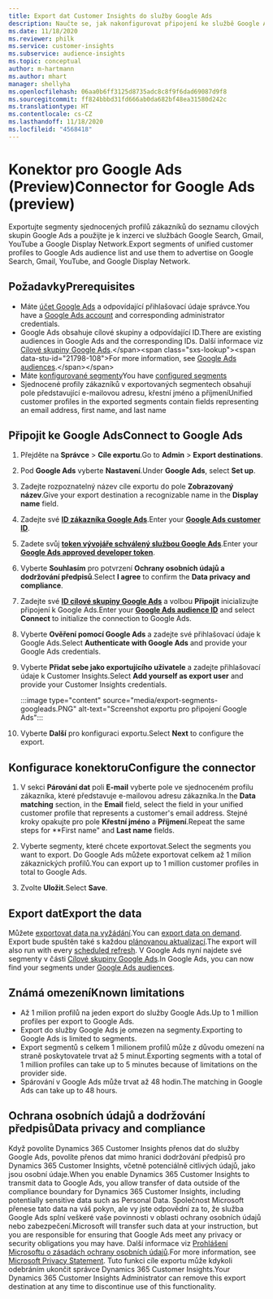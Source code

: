```yaml
---
title: Export dat Customer Insights do služby Google Ads
description: Naučte se, jak nakonfigurovat připojení ke službě Google Ads.
ms.date: 11/18/2020
ms.reviewer: philk
ms.service: customer-insights
ms.subservice: audience-insights
ms.topic: conceptual
author: m-hartmann
ms.author: mhart
manager: shellyha
ms.openlocfilehash: 06aa0b6ff3125d8735adc8c8f9f6dad69087d9f8
ms.sourcegitcommit: ff824bbbd31fd666ab0da682bf48ea31580d242c
ms.translationtype: HT
ms.contentlocale: cs-CZ
ms.lasthandoff: 11/18/2020
ms.locfileid: "4568418"
---
```

# <a name="connector-for-google-ads-preview"></a><span data-ttu-id="21798-103">Konektor pro Google Ads (Preview)</span><span class="sxs-lookup"><span data-stu-id="21798-103">Connector for Google Ads (preview)</span></span>

<span data-ttu-id="21798-104">Exportujte segmenty sjednocených profilů zákazníků do seznamu cílových skupin Google Ads a použijte je k inzerci ve službách Google Search, Gmail, YouTube a Google Display Network.</span><span class="sxs-lookup"><span data-stu-id="21798-104">Export segments of unified customer profiles to Google Ads audience list and use them to advertise on Google Search, Gmail, YouTube, and Google Display Network.</span></span> 

## <a name="prerequisites"></a><span data-ttu-id="21798-105">Požadavky</span><span class="sxs-lookup"><span data-stu-id="21798-105">Prerequisites</span></span>

-   <span data-ttu-id="21798-106">Máte [účet Google Ads](https://ads.google.com/) a odpovídající přihlašovací údaje správce.</span><span class="sxs-lookup"><span data-stu-id="21798-106">You have a [Google Ads account](https://ads.google.com/) and corresponding administrator credentials.</span></span>
-   <span data-ttu-id="21798-107">Google Ads obsahuje cílové skupiny a odpovídající ID.</span><span class="sxs-lookup"><span data-stu-id="21798-107">There are existing audiences in Google Ads and the corresponding IDs.</span></span> <span data-ttu-id="21798-108">Další informace viz [Cílové skupiny Google Ads](https://support.google.com/google-ads/answer/7558048?hl=en#:~:text=Audience%20lists%20is%20a%20section,Display%20Network%20through%20remarketing%20campaigns.).</span><span class="sxs-lookup"><span data-stu-id="21798-108">For more information, see [Google Ads audiences](https://support.google.com/google-ads/answer/7558048?hl=en#:~:text=Audience%20lists%20is%20a%20section,Display%20Network%20through%20remarketing%20campaigns.).</span></span>
-   <span data-ttu-id="21798-109">Máte [konfigurované segmenty](segments.md)</span><span class="sxs-lookup"><span data-stu-id="21798-109">You have [configured segments](segments.md)</span></span>
-   <span data-ttu-id="21798-110">Sjednocené profily zákazníků v exportovaných segmentech obsahují pole představující e-mailovou adresu, křestní jméno a příjmení</span><span class="sxs-lookup"><span data-stu-id="21798-110">Unified customer profiles in the exported segments contain fields representing an email address, first name, and last name</span></span>

## <a name="connect-to-google-ads"></a><span data-ttu-id="21798-111">Připojit ke Google Ads</span><span class="sxs-lookup"><span data-stu-id="21798-111">Connect to Google Ads</span></span>

1. <span data-ttu-id="21798-112">Přejděte na **Správce** > **Cíle exportu**.</span><span class="sxs-lookup"><span data-stu-id="21798-112">Go to **Admin** > **Export destinations**.</span></span>

1. <span data-ttu-id="21798-113">Pod **Google Ads** vyberte **Nastavení**.</span><span class="sxs-lookup"><span data-stu-id="21798-113">Under **Google Ads**, select **Set up**.</span></span>

1. <span data-ttu-id="21798-114">Zadejte rozpoznatelný název cíle exportu do pole **Zobrazovaný název**.</span><span class="sxs-lookup"><span data-stu-id="21798-114">Give your export destination a recognizable name in the **Display name** field.</span></span>

1. <span data-ttu-id="21798-115">Zadejte své **[ID zákazníka Google Ads](https://support.google.com/google-ads/answer/1704344)**.</span><span class="sxs-lookup"><span data-stu-id="21798-115">Enter your **[Google Ads customer ID](https://support.google.com/google-ads/answer/1704344)**.</span></span>

1. <span data-ttu-id="21798-116">Zadete svůj **[token vývojáře schválený službou Google Ads](https://developers.google.com/google-ads/api/docs/first-call/dev-token)**.</span><span class="sxs-lookup"><span data-stu-id="21798-116">Enter your **[Google Ads approved developer token](https://developers.google.com/google-ads/api/docs/first-call/dev-token)**.</span></span>

1. <span data-ttu-id="21798-117">Vyberte **Souhlasím** pro potvrzení **Ochrany osobních údajů a dodržování předpisů**.</span><span class="sxs-lookup"><span data-stu-id="21798-117">Select **I agree** to confirm the **Data privacy and compliance**.</span></span>

1. <span data-ttu-id="21798-118">Zadejte své **[ID cílové skupiny Google Ads](https://support.google.com/google-ads/answer/7558048?hl=en#:~:text=Audience%20lists%20is%20a%20section,Display%20Network%20through%20remarketing%20campaigns.)** a volbou **Připojit** inicializujte připojení k Google Ads.</span><span class="sxs-lookup"><span data-stu-id="21798-118">Enter your **[Google Ads audience ID](https://support.google.com/google-ads/answer/7558048?hl=en#:~:text=Audience%20lists%20is%20a%20section,Display%20Network%20through%20remarketing%20campaigns.)** and select **Connect** to initialize the connection to Google Ads.</span></span>

1. <span data-ttu-id="21798-119">Vyberte **Ověření pomocí Google Ads** a zadejte své přihlašovací údaje k Google Ads.</span><span class="sxs-lookup"><span data-stu-id="21798-119">Select **Authenticate with Google Ads** and provide your Google Ads credentials.</span></span>

1. <span data-ttu-id="21798-120">Vyberte **Přidat sebe jako exportujícího uživatele** a zadejte přihlašovací údaje k Customer Insights.</span><span class="sxs-lookup"><span data-stu-id="21798-120">Select **Add yourself as export user** and provide your Customer Insights credentials.</span></span>

   :::image type="content" source="media/export-segments-googleads.PNG" alt-text="Screenshot exportu pro připojení Google Ads":::

1. <span data-ttu-id="21798-122">Vyberte **Další** pro konfiguraci exportu.</span><span class="sxs-lookup"><span data-stu-id="21798-122">Select **Next** to configure the export.</span></span>

## <a name="configure-the-connector"></a><span data-ttu-id="21798-123">Konfigurace konektoru</span><span class="sxs-lookup"><span data-stu-id="21798-123">Configure the connector</span></span>

1. <span data-ttu-id="21798-124">V sekci **Párování dat** poli **E-mail** vyberte pole ve sjednoceném profilu zákazníka, které představuje e-mailovou adresu zákazníka.</span><span class="sxs-lookup"><span data-stu-id="21798-124">In the **Data matching** section, in the **Email** field, select the field in your unified customer profile that represents a customer's email address.</span></span> <span data-ttu-id="21798-125">Stejné kroky opakujte pro pole **Křestní jméno** a **Příjmení**.</span><span class="sxs-lookup"><span data-stu-id="21798-125">Repeat the same steps for \*\*First name" and **Last name** fields.</span></span>

1. <span data-ttu-id="21798-126">Vyberte segmenty, které chcete exportovat.</span><span class="sxs-lookup"><span data-stu-id="21798-126">Select the segments you want to export.</span></span> <span data-ttu-id="21798-127">Do Google Ads můžete exportovat celkem až 1 milion zákaznických profilů.</span><span class="sxs-lookup"><span data-stu-id="21798-127">You can export up to 1 million customer profiles in total to Google Ads.</span></span>

1. <span data-ttu-id="21798-128">Zvolte **Uložit**.</span><span class="sxs-lookup"><span data-stu-id="21798-128">Select **Save**.</span></span>

## <a name="export-the-data"></a><span data-ttu-id="21798-129">Export dat</span><span class="sxs-lookup"><span data-stu-id="21798-129">Export the data</span></span>

<span data-ttu-id="21798-130">Můžete [exportovat data na vyžádání](export-destinations.md).</span><span class="sxs-lookup"><span data-stu-id="21798-130">You can [export data on demand](export-destinations.md).</span></span> <span data-ttu-id="21798-131">Export bude spuštěn také s každou [plánovanou aktualizací](system.md#schedule-tab).</span><span class="sxs-lookup"><span data-stu-id="21798-131">The export will also run with every [scheduled refresh](system.md#schedule-tab).</span></span> <span data-ttu-id="21798-132">V Google Ads nyní najdete své segmenty v části [Cílové skupiny Google Ads](https://support.google.com/google-ads/answer/7558048?hl=en/).</span><span class="sxs-lookup"><span data-stu-id="21798-132">In Google Ads, you can now find your segments under [Google Ads audiences](https://support.google.com/google-ads/answer/7558048?hl=en/).</span></span>

## <a name="known-limitations"></a><span data-ttu-id="21798-133">Známá omezení</span><span class="sxs-lookup"><span data-stu-id="21798-133">Known limitations</span></span>

- <span data-ttu-id="21798-134">Až 1 milion profilů na jeden export do služby Google Ads.</span><span class="sxs-lookup"><span data-stu-id="21798-134">Up to 1 million profiles per export to Google Ads.</span></span>
- <span data-ttu-id="21798-135">Export do služby Google Ads je omezen na segmenty.</span><span class="sxs-lookup"><span data-stu-id="21798-135">Exporting to Google Ads is limited to segments.</span></span>
- <span data-ttu-id="21798-136">Export segmentů s celkem 1 milionem profilů může z důvodu omezení na straně poskytovatele trvat až 5 minut.</span><span class="sxs-lookup"><span data-stu-id="21798-136">Exporting segments with a total of 1 million profiles can take up to 5 minutes because of limitations on the provider side.</span></span> 
- <span data-ttu-id="21798-137">Spárování v Google Ads může trvat až 48 hodin.</span><span class="sxs-lookup"><span data-stu-id="21798-137">The matching in Google Ads can take up to 48 hours.</span></span>

## <a name="data-privacy-and-compliance"></a><span data-ttu-id="21798-138">Ochrana osobních údajů a dodržování předpisů</span><span class="sxs-lookup"><span data-stu-id="21798-138">Data privacy and compliance</span></span>

<span data-ttu-id="21798-139">Když povolíte Dynamics 365 Customer Insights přenos dat do služby Google Ads, povolíte přenos dat mimo hranici dodržování předpisů pro Dynamics 365 Customer Insights, včetně potenciálně citlivých údajů, jako jsou osobní údaje.</span><span class="sxs-lookup"><span data-stu-id="21798-139">When you enable Dynamics 365 Customer Insights to transmit data to Google Ads, you allow transfer of data outside of the compliance boundary for Dynamics 365 Customer Insights, including potentially sensitive data such as Personal Data.</span></span> <span data-ttu-id="21798-140">Společnost Microsoft přenese tato data na váš pokyn, ale vy jste odpovědní za to, že služba Google Ads splní veškeré vaše povinnosti v oblasti ochrany osobních údajů nebo zabezpečení.</span><span class="sxs-lookup"><span data-stu-id="21798-140">Microsoft will transfer such data at your instruction, but you are responsible for ensuring that Google Ads meet any privacy or security obligations you may have.</span></span> <span data-ttu-id="21798-141">Další informace viz [Prohlášení Microsoftu o zásadách ochrany osobních údajů](https://go.microsoft.com/fwlink/?linkid=396732).</span><span class="sxs-lookup"><span data-stu-id="21798-141">For more information, see [Microsoft Privacy Statement](https://go.microsoft.com/fwlink/?linkid=396732).</span></span>
<span data-ttu-id="21798-142">Tuto funkci cíle exportu může kdykoli odebráním ukončit správce Dynamics 365 Customer Insights.</span><span class="sxs-lookup"><span data-stu-id="21798-142">Your Dynamics 365 Customer Insights Administrator can remove this export destination at any time to discontinue use of this functionality.</span></span>
